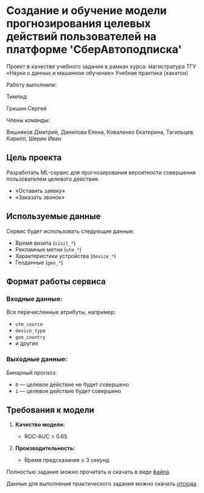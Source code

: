 # Создание и обучение модели прогнозирования целевых действий пользователей на платформе 'СберАвтоподписка'
Проект в качестве учебного задания в рамках курса: магистратура ТГУ «Науки о данных и машинное обучение»
Учебная практика (хакатон)

Работу выполнили: 

Тимлид:	

  Гришин Сергей
  
Члены команды:

  Вишняков Дмитрий, 
	Данилова Елена, 
	Коваленко Екатерина, 
	Тагильцев Кирилл, 
	Шерин Иван
 
## Цель проекта

Разработать ML-сервис для прогнозирования вероятности совершения пользователем целевого действия:
- «Оставить заявку»
- «Заказать звонок»

## Используемые данные

Сервис будет использовать следующие данные:
- Время визита (`visit_*`)
- Рекламные метки (`utm_*`)
- Характеристики устройства (`device_*`)
- Геоданные (`geo_*`)

## Формат работы сервиса

### Входные данные:
Все перечисленные атрибуты, например:
- `utm_source`
- `device_type`
- `geo_country`
- и другие

### Выходные данные:
Бинарный прогноз:
- `0` — целевое действие не будет совершено
- `1` — целевое действие будет совершено

## Требования к модели

1. **Качество модели:**
   - ROC-AUC > 0.65

2. **Производительность:**
   - Время предсказания ≤ 3 секунд

Полностью задание можно прочитать и скачать в виде [файла](https://lms-cdn.skillfactory.ru/assets/courseware/v1/d71c2fe9706361f6010e7d05243fb4a2/asset-v1:skillfactory+TGUDS-2sem+2025+type@asset+block/%D0%A3%D1%87%D0%B5%D0%B1%D0%BD%D0%B0%D1%8F_%D0%B7%D0%B0%D0%B4%D0%B0%D1%87%D0%B0_%D0%B0%D0%BD%D0%B0%D0%BB%D0%B8%D0%B7_%D1%81%D0%B0%D0%B9%D1%82%D0%B0.docx).

Данные для выполнения практического задания можно скачать [отсюда](https://cloud.mail.ru/public/PXoc/hDmWMRLe6).


